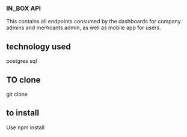 ### IN_BOX API

This contains all endpoints consumed by the dashboards for company admins and
merhcants admin, as well as mobile app for users.

## technology used

postgres sql

## TO clone

git clone

## to install

Use
npm install
